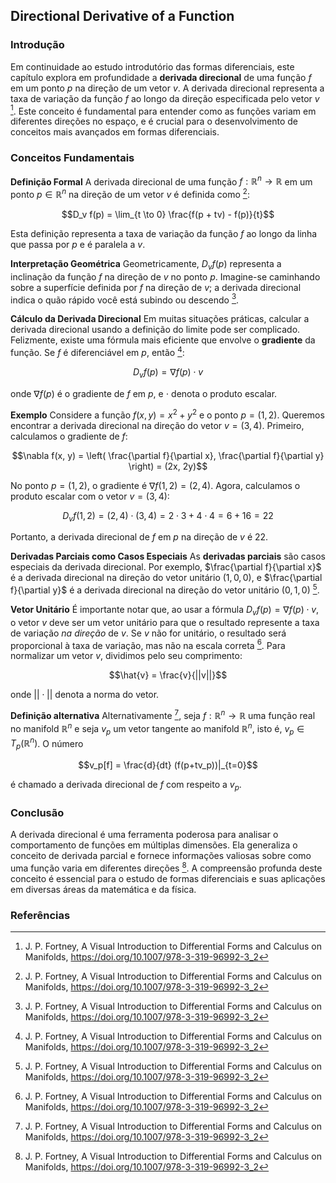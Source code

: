 ## Directional Derivative of a Function

### Introdução
Em continuidade ao estudo introdutório das formas diferenciais, este capítulo explora em profundidade a **derivada direcional** de uma função $f$ em um ponto $p$ na direção de um vetor $v$. A derivada direcional representa a taxa de variação da função $f$ ao longo da direção especificada pelo vetor $v$ [^43]. Este conceito é fundamental para entender como as funções variam em diferentes direções no espaço, e é crucial para o desenvolvimento de conceitos mais avançados em formas diferenciais.

### Conceitos Fundamentais

**Definição Formal**
A derivada direcional de uma função $f: \mathbb{R}^n \to \mathbb{R}$ em um ponto $p \in \mathbb{R}^n$ na direção de um vetor $v$ é definida como [^43]:

$$D_v f(p) = \lim_{t \to 0} \frac{f(p + tv) - f(p)}{t}$$

Esta definição representa a taxa de variação da função $f$ ao longo da linha que passa por $p$ e é paralela a $v$.

**Interpretação Geométrica**
Geometricamente, $D_v f(p)$ representa a inclinação da função $f$ na direção de $v$ no ponto $p$. Imagine-se caminhando sobre a superfície definida por $f$ na direção de $v$; a derivada direcional indica o quão rápido você está subindo ou descendo [^43].

**Cálculo da Derivada Direcional**
Em muitas situações práticas, calcular a derivada direcional usando a definição do limite pode ser complicado. Felizmente, existe uma fórmula mais eficiente que envolve o **gradiente** da função. Se $f$ é diferenciável em $p$, então [^43]:

$$D_v f(p) = \nabla f(p) \cdot v$$

onde $\nabla f(p)$ é o gradiente de $f$ em $p$, e $\cdot$ denota o produto escalar.

**Exemplo**
Considere a função $f(x, y) = x^2 + y^2$ e o ponto $p = (1, 2)$. Queremos encontrar a derivada direcional na direção do vetor $v = (3, 4)$. Primeiro, calculamos o gradiente de $f$:

$$\nabla f(x, y) = \left( \frac{\partial f}{\partial x}, \frac{\partial f}{\partial y} \right) = (2x, 2y)$$

No ponto $p = (1, 2)$, o gradiente é $\nabla f(1, 2) = (2, 4)$. Agora, calculamos o produto escalar com o vetor $v = (3, 4)$:

$$D_v f(1, 2) = (2, 4) \cdot (3, 4) = 2 \cdot 3 + 4 \cdot 4 = 6 + 16 = 22$$

Portanto, a derivada direcional de $f$ em $p$ na direção de $v$ é 22.

**Derivadas Parciais como Casos Especiais**
As **derivadas parciais** são casos especiais da derivada direcional. Por exemplo, $\frac{\partial f}{\partial x}$ é a derivada direcional na direção do vetor unitário $(1, 0, 0)$, e $\frac{\partial f}{\partial y}$ é a derivada direcional na direção do vetor unitário $(0, 1, 0)$ [^43].

**Vetor Unitário**
É importante notar que, ao usar a fórmula $D_v f(p) = \nabla f(p) \cdot v$, o vetor $v$ deve ser um vetor unitário para que o resultado represente a taxa de variação *na direção* de $v$. Se $v$ não for unitário, o resultado será proporcional à taxa de variação, mas não na escala correta [^43]. Para normalizar um vetor $v$, dividimos pelo seu comprimento:

$$\hat{v} = \frac{v}{||v||}$$

onde $||\cdot||$ denota a norma do vetor.

**Definição alternativa**
Alternativamente [^50], seja $f: \mathbb{R}^n \to \mathbb{R}$ uma função real no manifold $\mathbb{R}^n$ e seja $v_p$ um vetor tangente ao manifold $\mathbb{R}^n$, isto é, $v_p \in T_p(\mathbb{R}^n)$. O número

$$v_p[f] = \frac{d}{dt} (f(p+tv_p))|_{t=0}$$

é chamado a derivada direcional de $f$ com respeito a $v_p$.

### Conclusão

A derivada direcional é uma ferramenta poderosa para analisar o comportamento de funções em múltiplas dimensões. Ela generaliza o conceito de derivada parcial e fornece informações valiosas sobre como uma função varia em diferentes direções [^43]. A compreensão profunda deste conceito é essencial para o estudo de formas diferenciais e suas aplicações em diversas áreas da matemática e da física.

### Referências
[^43]: J. P. Fortney, A Visual Introduction to Differential Forms and Calculus on Manifolds, https://doi.org/10.1007/978-3-319-96992-3_2
[^50]: J. P. Fortney, A Visual Introduction to Differential Forms and Calculus on Manifolds, https://doi.org/10.1007/978-3-319-96992-3_2
<!-- END -->
